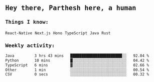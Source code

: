 <samp>
    <h2>Hey there, Parthesh here, a human</h2>
    <h3>Things I know: </h3>
    <code>React-Native</code> <code>Next.js</code> <code>Hono</code> <code>TypeScript</code> <code>Java</code> <code>Rust</code>
    <h3>Weekly activity:</h3>
<!--START_SECTION:waka-->

```txt
Java         3 hrs 43 mins   ███████████████████████░░   92.04 %
Python       10 mins         █░░░░░░░░░░░░░░░░░░░░░░░░   04.42 %
TypeScript   6 mins          ▓░░░░░░░░░░░░░░░░░░░░░░░░   02.66 %
Other        1 min           ░░░░░░░░░░░░░░░░░░░░░░░░░   00.54 %
CSV          0 secs          ░░░░░░░░░░░░░░░░░░░░░░░░░   00.32 %
```

<!--END_SECTION:waka-->
</samp>
